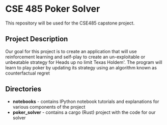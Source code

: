 # CSE 485 Poker Solver

This repository will be used for the CSE485 capstone project.

## Project Description

Our goal for this project is to create an application that will use reinforcement learning and self-play to create an un-exploitable or unbeatable strategy for Heads up no limit Texas Holdem'.  The program will learn to play poker by updating its strategy using an algorithm known as counterfactual regret

## Directories

- **notebooks** - contains IPython notebook tutorials and explanations for various components of the project
- **poker_solver** - contains a cargo (Rust) project with the code for our solver
